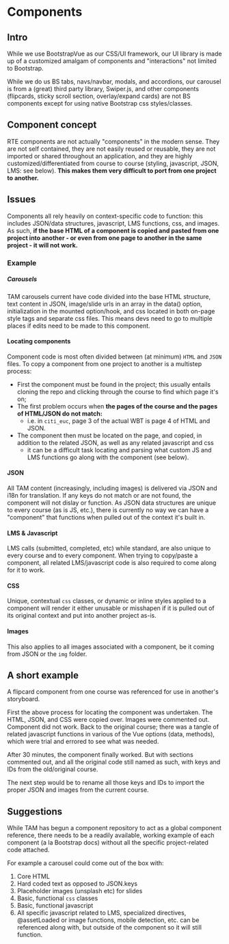 # **Components**

## **Intro**

While we use BootstrapVue as our CSS/UI framework, our UI library is made up of a customized amalgam of components and "interactions" not limited to Bootstrap.

While we do us BS tabs, navs/navbar, modals, and accordions, our carousel is from a (great) third party library, Swiper.js, and other components (flipcards, sticky scroll section, overlay/expand cards) are not BS components except for using native Bootstrap css styles/classes.

## **Component concept**

RTE components are not actually "components" in the modern sense. They are not self contained, they are not easily reused or reusable, they are not imported or shared throughout an application, and they are highly customized/differentiated from course to course (styling, javascript, JSON, LMS: see below). **This makes them very difficult to port from one project to another.**

## **Issues**

Components all rely heavily on context-specific code to function: this includes JSON/data structures, javascript, LMS functions, css, and images. As such, **if the base HTML of a component is copied and pasted from one project into another - or even from one page to another in the same project - it will not work.**

### Example

##### **Carousels**

TAM carousels current have code divided into the base HTML structure, text content in JSON, image/slide urls in an array in the data() option, initialization in the mounted option/hook, and css located in both on-page style tags and separate css files. This means devs need to go to multiple places if edits need to be made to this component.

#### **Locating components**

Component code is most often divided between (at minimum) `HTML` and `JSON` files. To copy a component from one project to another is a multistep process: 

+ First the component must be found in the project; this usually entails cloning the repo and clicking through the course to find which page it's on;
+ The first problem occurs when **the pages of the course and the pages of HTML/JSON do not match:**
    - i.e. in `citi_euc`, page 3 of the actual WBT is page 4 of HTML and JSON.
+ The component then must be located on the page, and copied, in addition to the related JSON, as well as any related javascript and css
    - it can be a difficult task locating and parsing what custom JS and LMS functions go along with the component (see below).

#### JSON

All TAM content (increasingly, including images) is delivered via JSON and i18n for translation. If any keys do not match or are not found, the component will not dislay or function. As JSON data structures are unique to every course (as is JS, etc.), there is currently no way we can have a "component" that functions when pulled out of the context it's built in.

#### LMS & Javascript

LMS calls (submitted, completed, etc) while standard, are also unique to every course and to every component. When trying to copy/paste a component, all related LMS/javascript code is also required to come along for it to work.

#### CSS

Unique, contextual `css` classes, or dynamic or inline styles applied to a component will render it either unusable or misshapen if it is pulled out of its original context and put into another project as-is.

#### Images

This also applies to all images associated with a component, be it coming from JSON or the `img` folder.

## A **short example**

A flipcard component from one course was referenced for use in another's storyboard.

First the above process for locating the component was undertaken. The HTML, JSON, and CSS were copied over. Images were commented out. Component did not work. Back to the original course; there was a tangle of related javascript functions in various of the Vue options (data, methods), which were trial and errored to see what was needed.

After 30 minutes, the component finally worked. But with sections commented out, and all the original code still named as such, with keys and IDs from the old/original course.

The next step would be to rename all those keys and IDs to import the proper JSON and images from the current course.

## Suggestions

While TAM has begun a component repository to act as a global component reference, there needs to be a readily available, working example of each component (a la Bootstrap docs) without all the specific project-related code attached. 

For example a carousel could come out of the box with:

1. Core HTML
2. Hard coded text as opposed to JSON.keys
3. Placeholder images (unsplash etc) for slides
4. Basic, functional `css` classes
5. Basic, functional javascript
6. All specific javascript related to LMS, specialized directives, @assetLoaded or image functions, mobile detection, etc. can be referenced along with, but outside of the component so it will still function.